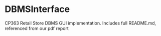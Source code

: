 # DBMSInterface
CP363 Retail Store DBMS GUI implementation. Includes full README.md, referenced from our pdf report
